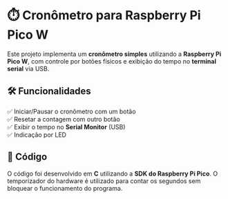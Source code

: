 # ⏱️ Cronômetro para Raspberry Pi Pico W  

Este projeto implementa um **cronômetro simples** utilizando a **Raspberry Pi Pico W**, com controle por botões físicos e exibição do tempo no **terminal serial** via USB.  

## 🛠️ Funcionalidades  
✅ Iniciar/Pausar o cronômetro com um botão  
✅ Resetar a contagem com outro botão  
✅ Exibir o tempo no **Serial Monitor** (USB)  
✅ Indicação por LED  

## 💾 Código  
O código foi desenvolvido em **C** utilizando a **SDK do Raspberry Pi Pico**. O temporizador do hardware é utilizado para contar os segundos sem bloquear o funcionamento do programa.
